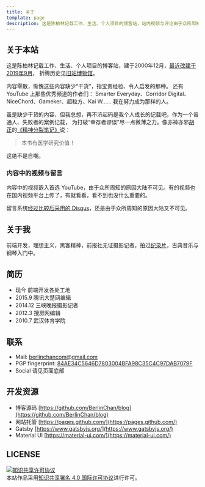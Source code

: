```yaml
---
title: 关于
template: page
description: 这是陈柏林记载工作、生活、个人项目的博客站，站内视频与评论由于众所周知的原因大陆不可见
---
```


## 关于本站
这是陈柏林记载工作、生活、个人项目的博客站，建于2000年12月，[最近改建于 2019年9月](/2019/08/migrate-from-wordpress-to-gatsby)，
折腾历史见[旧站博物馆](https://museum.berlinchan.com/)。

内容零散，惭愧这些内容缺少“干货”，指宝贵经验、令人启发的那种。
还有 YouTube 上那些优秀频道的作者们：
Smarter Everyday、Corridor Digital、NiceChord、Gameker、超粒方、Kai W……
我在努力成为那样的人。

虽是缺少干货的内容，但我总想，再不济起码是我个人成长的记载吧，作为一个普通人、失败者的案例记载，
为打破“幸存者谬误”尽一点微薄之力。像亦神亦邪[胡正](http://www.huzheng.org/)的[《精神分裂笔记》](http://www.huzheng.org/geniusreligion/SchizophreniaNotes.pdf)说：

> 本书有医学研究价值！

这绝不是自嘲。

### 内容中的视频与留言
内容中的视频嵌入首选 YouTube，由于众所周知的原因大陆不可见。有的视频也在国内视频平台上传了，有就看看，看不到也没什么重要的。

留言系统[经过比较后采用的 Disqus](/2019/08/migrate-from-wordpress-to-gatsby#%E6%B7%BB%E5%8A%A0%E8%AF%84%E8%AE%BA%E5%8A%9F%E8%83%BD)，还是由于众所周知的原因大陆又不可见。

## 关于我
前端开发，理想主义，黑客精神，前报社无证摄影记者，拍过[纪录片](https://www.awildpetcat.com)，古典音乐与钢琴入门中。

## 简历
- 现今 前端开发各处工地
- 2015.9 腾讯大楚网编辑
- 2014.12 三峡晚报摄影记者
- 2012.3 搜房网编辑
- 2010.7 武汉体育学院

## 联系

- Mail: berlinchancom@gmail.com
- PGP fingerprint: [84AE34C5646D7803004BFA98C35C4C97DAB7079F](https://keys.openpgp.org/search?q=berlinchancom%40gmail.com)
- Social 请见页面底部

## 开发资源
- 博客源码 [https://github.com/BerlinChan/blog](https://github.com/BerlinChan/blog)
- 网站托管 [https://pages.github.com/](https://pages.github.com/)
- Gatsby [https://www.gatsbyjs.org/](https://www.gatsbyjs.org/)
- Material UI [https://material-ui.com/](https://material-ui.com/)

## LICENSE
[![知识共享许可协议](https://i.creativecommons.org/l/by/4.0/88x31.png)](http://creativecommons.org/licenses/by/4.0/)  
本站作品采用[知识共享署名 4.0 国际许可协议](http://creativecommons.org/licenses/by/4.0/)进行许可。
